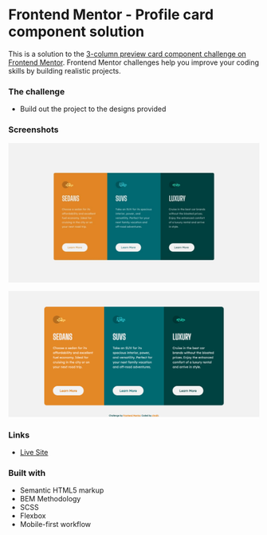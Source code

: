 # Frontend Mentor - Profile card component solution

This is a solution to the [3-column preview card component challenge on Frontend Mentor](https://www.frontendmentor.io/challenges/3column-preview-card-component-pH92eAR2-). Frontend Mentor challenges help you improve your coding skills by building realistic projects. 

### The challenge

- Build out the project to the designs provided

### Screenshots

![Design Preview](images/desktop-design.jpg)

![Solution Screenshot](images/desktop-screenshot.png)


### Links


- [Live Site](https://3-column-card-component-seven.vercel.app/)


### Built with

- Semantic HTML5 markup
- BEM Methodology
- SCSS
- Flexbox
- Mobile-first workflow

